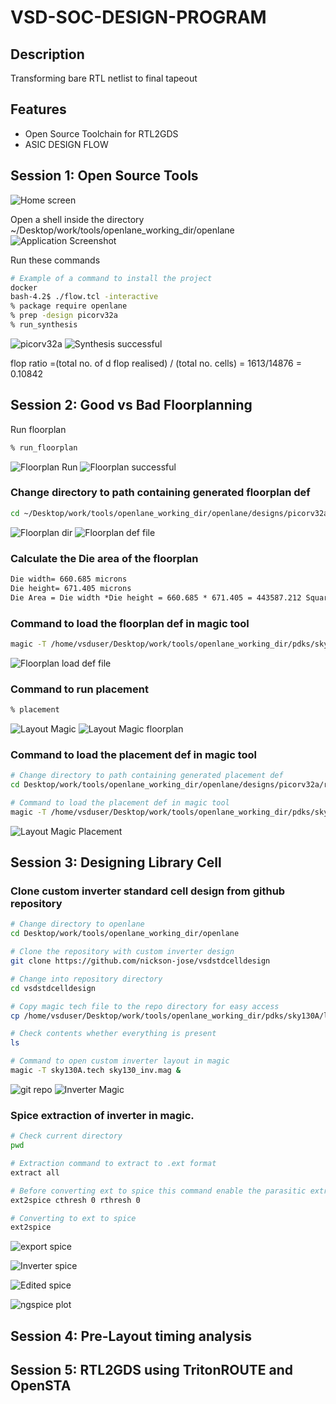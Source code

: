 
# VSD-SOC-DESIGN-PROGRAM

## Description
Transforming bare RTL netlist to final tapeout

## Features
- Open Source Toolchain for RTL2GDS
- ASIC DESIGN FLOW

## Session 1: Open Source Tools
![Home screen](assets/screen1.png)

Open a shell inside the directory  ~/Desktop/work/tools/openlane_working_dir/openlane
![Application Screenshot](assets/screen2.png)

Run these commands
```bash
# Example of a command to install the project
docker
bash-4.2$ ./flow.tcl -interactive
% package require openlane
% prep -design picorv32a
% run_synthesis
```

![picorv32a](assets/screen3.png)
![Synthesis successful](assets/screen4.png)


flop ratio =(total no. of d flop realised) / (total no. cells)
           = 1613/14876
           = 0.10842


## Session 2: Good vs Bad Floorplanning

Run floorplan
```bash
% run_floorplan
```
![Floorplan Run](assets/screen5.png)
![Floorplan successful](assets/screen6.png)


### Change directory to path containing generated floorplan def
```bash
cd ~/Desktop/work/tools/openlane_working_dir/openlane/designs/picorv32a/runs/04-10_15-44/tmp/floorplan
```
![Floorplan dir](assets/screen7.png)
![Floorplan def file](assets/screen8.png)

### Calculate the Die area of the floorplan
```markdown
Die width= 660.685 microns
Die height= 671.405 microns 
Die Area = Die width *Die height = 660.685 * 671.405 = 443587.212 Square microns
```

### Command to load the floorplan def in magic tool
```bash
magic -T /home/vsduser/Desktop/work/tools/openlane_working_dir/pdks/sky130A/libs.tech/magic/sky130A.tech lef read ../../tmp/merged.lef def read picorv32a.floorplan.def &
```
![Floorplan load def file](assets/screen9.png)

### Command to run placement
```bash
% placement
```
![Layout Magic](assets/screen10.png)
![Layout Magic floorplan](assets/screen11.png)

### Command to load the placement def in magic tool
```bash
# Change directory to path containing generated placement def
cd Desktop/work/tools/openlane_working_dir/openlane/designs/picorv32a/runs/17-03_12-06/results/placement/

# Command to load the placement def in magic tool
magic -T /home/vsduser/Desktop/work/tools/openlane_working_dir/pdks/sky130A/libs.tech/magic/sky130A.tech lef read ../../tmp/merged.lef def read picorv32a.placement.def &
```
![Layout Magic Placement](assets/screen12.png)


## Session 3: Designing Library Cell

### Clone custom inverter standard cell design from github repository
```bash
# Change directory to openlane
cd Desktop/work/tools/openlane_working_dir/openlane

# Clone the repository with custom inverter design
git clone https://github.com/nickson-jose/vsdstdcelldesign

# Change into repository directory
cd vsdstdcelldesign

# Copy magic tech file to the repo directory for easy access
cp /home/vsduser/Desktop/work/tools/openlane_working_dir/pdks/sky130A/libs.tech/magic/sky130A.tech .

# Check contents whether everything is present
ls

# Command to open custom inverter layout in magic
magic -T sky130A.tech sky130_inv.mag &
```
![git repo](assets/screen13.png)
![Inverter Magic](assets/screen14.png)

###  Spice extraction of inverter in magic.
```bash
# Check current directory
pwd

# Extraction command to extract to .ext format
extract all

# Before converting ext to spice this command enable the parasitic extraction also
ext2spice cthresh 0 rthresh 0

# Converting to ext to spice
ext2spice
```

![export spice](assets/screen15.png)

![Inverter spice](assets/screen16.png)

![Edited spice](assets/screen17.png)

![ngspice plot](assets/screen18.png)




## Session 4: Pre-Layout timing analysis
## Session 5: RTL2GDS using TritonROUTE and OpenSTA


